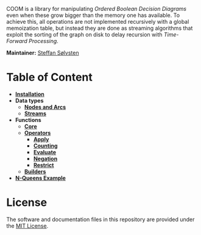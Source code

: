COOM is a library for manipulating _Ordered Boolean Decision Diagrams_ even when
these grow bigger than the memory one has available. To achieve this, all
operations are not implemented recursively with a global memoization table, but
instead they are done as streaming algorithms that exploit the sorting of the
graph on disk to delay recursion with _Time-Forward Processing_.

**Maintainer:** [Steffan Sølvsten](mailto:soelvsten@cs.au.dk)

# Table of Content

- [**Installation**](/install.md)
- **Data types**
  - [**Nodes and Arcs**](/data.md)
  - [**Streams**](/streams.md)
- **Functions**
  - [**Core**](/core.md)
  - [**Operators**](/operators.md)
    - [**Apply**](/operators.md#apply)
    - [**Counting**](/operators.md#count)
    - [**Evaluate**](/operators.md#evaluate)
    - [**Negation**](/operators.md#negate)
    - [**Restrict**](/operators.md#restrict)
  - [**Builders**](/builders.md)
- [**N-Queens Example**](/example.md)

# License
The software and documentation files in this repository are provided under the
[MIT License](https://github.com/SSoelvsten/coom/blob/master/LICENSE.md).
